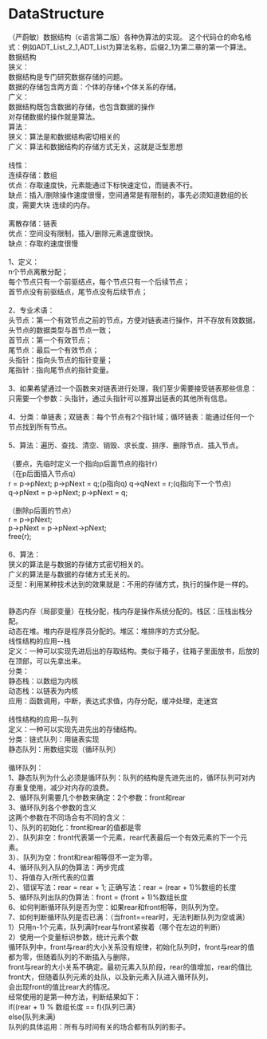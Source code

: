 # DataStructure
（严蔚敏）数据结构（c语言第二版）各种伪算法的实现。
这个代码仓的命名格式：例如ADT_List_2_1,ADT_List为算法名称，后缀2_1为第二章的第一个算法。</br>
数据结构</br>
狭义：</br>
数据结构是专门研究数据存储的问题。</br>
数据的存储包含两方面：个体的存储+个体关系的存储。</br>
广义：</br>
数据结构既包含数据的存储，也包含数据的操作</br>
对存储数据的操作就是算法。</br>
算法：</br>
狭义：算法是和数据结构密切相关的</br>
广义：算法和数据结构的存储方式无关，这就是泛型思想</br>
</br>
线性：</br>
连续存储：数组</br>
优点：存取速度快，元素能通过下标快速定位，而链表不行。</br>
缺点：插入/删除操作速度很慢，空间通常是有限制的，事先必须知道数组的长度，需要大块 连续的内存。</br>
</br>
离散存储：链表</br>
优点：空间没有限制，插入/删除元素速度很快。</br>
缺点：存取的速度很慢</br></br>
1、定义：</br>
n个节点离散分配；</br>
每个节点只有一个前驱结点，每个节点只有一个后续节点；</br>
首节点没有前驱结点，尾节点没有后续节点；</br>
</br>
2、专业术语：</br>
头节点：第一个有效节点之前的节点，方便对链表进行操作，并不存放有效数据，头节点的数据类型与首节点一致；</br>
首节点：第一个有效节点；</br>
尾节点：最后一个有效节点；</br>
头指针：指向头节点的指针变量；</br>
尾指针：指向尾节点的指针变量。</br>
</br>
3、如果希望通过一个函数来对链表进行处理，我们至少需要接受链表那些信息：</br>
只需要一个参数：头指针，通过头指针可以推算出链表的其他所有信息。</br>
</br>
4、分类：单链表；双链表：每个节点有2个指针域；循环链表：能通过任何一个节点找到所有节点。</br>
</br>
5、算法：遍历、查找、清空、销毁、求长度、排序、删除节点、插入节点。</br>
</br>
（要点，先临时定义一个指向p后面节点的指针r）</br>
（在p后面插入节点q）</br>
r = p->pNext; p->pNext = q;(p指向q) q->qNext = r;(q指向下一个节点)</br>
q->pNext = p->pNext;	p->pNext = q;</br>
</br>
（删除p后面的节点）</br>
r = p->pNext; </br>
p->pNext = p->pNext->pNext;</br>
free(r);</br>
</br>
6、算法：</br>
狭义的算法是与数据的存储方式密切相关的。</br>
广义的算法是与数据的存储方式无关的。</br>
泛型：利用某种技术达到的效果就是：不用的存储方式，执行的操作是一样的。</br>
</br>
</br>
静态内存（局部变量）在栈分配，栈内存是操作系统分配的。栈区：压栈出栈分配。</br>
动态在堆。堆内存是程序员分配的。堆区：堆排序的方式分配。</br>
线性结构的应用--栈</br>
定义：一种可以实现先进后出的存取结构。类似于箱子，往箱子里面放书，后放的在顶部，可以先拿出来。</br>
分类：</br>
静态栈：以数组为内核</br>
动态栈：以链表为内核</br>
应用：函数调用，中断，表达式求值，内存分配，缓冲处理，走迷宫</br>
</br>
线性结构的应用--队列</br>
定义：一种可以实现先进先出的存储结构。</br>
分类：链式队列：用链表实现</br>
   静态队列：用数组实现（循环队列）</br>
</br>
循环队列：</br>
1、静态队列为什么必须是循环队列：队列的结构是先进先出的，循环队列可对内存重复使用，减少对内存的浪费。</br>
2、循环队列需要几个参数来确定：2个参数：front和rear</br>
3、循环队列各个参数的含义</br>
这两个参数在不同场合有不同的含义：</br>
1）、队列的初始化：front和rear的值都是零</br>
2）、队列非空：front代表第一个元素，rear代表最后一个有效元素的下一个元素。</br>
3）、队列为空：front和rear相等但不一定为零。</br>
4、循环队列入队的伪算法：两步完成</br>
1）、将值存入r所代表的位置</br>
2）、错误写法：rear = rear + 1; 正确写法：rear = (rear + 1)%数组的长度</br>
5、循环队列出队的伪算法：front = (front + 1)%数组长度</br>
6、如何判断循环队列是否为空：如果rear和front相等，则队列为空。</br>
7、如何判断循环队列是否已满：（当front==rear时，无法判断队列为空或满）</br>
1）只用n-1个元素，队列满时rear与front紧挨着（哪个在左边的判断）</br>
2）使用一个变量标识参数，统计元素个数</br>
循环队列中，front与rear的大小关系没有规律，初始化队列时，front与rear的值都为零，但随着队列的不断插入与删除，</br>
front与rear的大小关系不确定。最初元素入队阶段，rear的值增加，rear的值比front大，但随着队列元素的处队，以及新元素入队进入循环队列，</br>
会出现front的值比rear大的情况。</br>
经常使用的是第一种方法，判断结果如下：</br>
if((rear + 1) % 数组长度 == f){队列已满}</br>
else{队列未满}</br>
队列的具体运用：所有与时间有关的场合都有队列的影子。</br>
